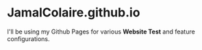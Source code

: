 # JamalColaire.github.io

I'll be using my Github Pages for various **Website Test** and feature configurations.
